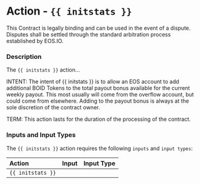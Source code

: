 # Action - `{{ initstats }}`

This Contract is legally binding and can be used in the event of a dispute. Disputes shall be settled through the standard arbitration process established by EOS.IO.

### Description

The `{{ initstats }}` action... 

INTENT: The intent of {{ initstats }} is to allow an EOS account to add additional BOID Tokens to the total payout bonus available for the current weekly payout. This most usually will come from the overflow account, but could come from elsewhere. Adding to the payout bonus is always at the sole discretion of the contract owner.    

TERM: This action lasts for the duration of the processing of the contract.

### Inputs and Input Types

The `{{ initstats }}` action requires the following `inputs` and `input types`:

| Action | Input | Input Type |
|:--|:--|:--|
| `{{ initstats }}` | | |
